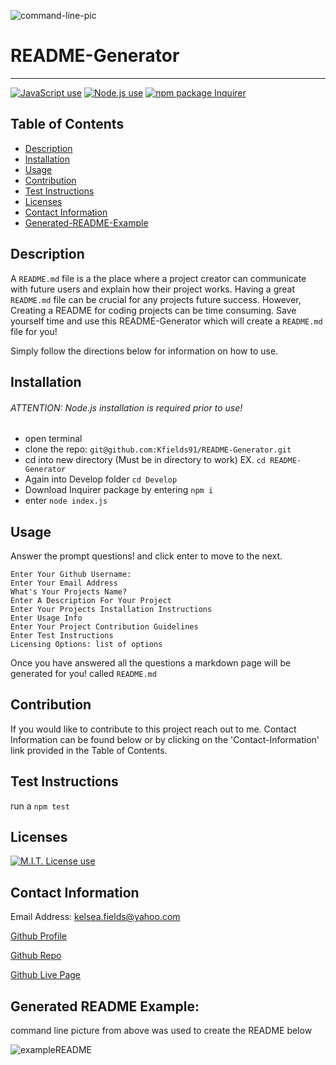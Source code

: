 ![command-line-pic](https://user-images.githubusercontent.com/68616301/97826081-78e5a780-1c75-11eb-87c8-b1ad21f44220.PNG)

# README-Generator

---

<a href="https://img.shields.io/badge/JavaScipt-100%25-yellow"><img alt="JavaScript use" src="https://img.shields.io/badge/JavaScipt-100%25-yellow"></a> <a href="https://img.shields.io/badge/Used-Node.js-red"><img alt="Node.js use" src="https://img.shields.io/badge/Used-Node.js-red"></a> <a href="https://img.shields.io/badge/npm-Inquirer-orange"><img alt="npm package Inquirer" src="https://img.shields.io/badge/npm-Inquirer-orange"></a>

## Table of Contents

- [Description](#description)
- [Installation](#installation)
- [Usage](#usage)
- [Contribution](#contribution)
- [Test Instructions](#test-instructions)
- [Licenses](#licenses)
- [Contact Information](#contactin-formation)
- [Generated-README-Example](#generated-readme-example)

## Description

A `README.md` file is a the place where a project creator can communicate with future users and explain how their project works. Having a great `README.md` file can be crucial for any projects future success. However, Creating a README for coding projects can be time consuming. Save yourself time and use this README-Generator which will create a `README.md` file for you!

Simply follow the directions below for information on how to use.

## Installation

###### ATTENTION: Node.js installation is required prior to use!

- open terminal
- clone the repo: `git@github.com:Kfields91/README-Generator.git`
- cd into new directory (Must be in directory to work) EX. `cd README-Generator`
- Again into Develop folder `cd Develop`
- Download Inquirer package by entering `npm i`
- enter `node index.js`

## Usage

Answer the prompt questions! and click enter to move to the next.

`Enter Your Github Username:`  
`Enter Your Email Address`  
`What's Your Projects Name?`  
`Enter A Description For Your Project`  
`Enter Your Projects Installation Instructions`  
`Enter Usage Info`  
`Enter Your Project Contribution Guidelines`  
`Enter Test Instructions`  
`Licensing Options: list of options`

Once you have answered all the questions a markdown page will be generated for you!
called `README.md`

## Contribution

If you would like to contribute to this project reach out to me. Contact Information can be found below or by clicking on the 'Contact-Information' link provided in the Table of Contents.

## Test Instructions

run a `npm test`

## Licenses

<a href="https://img.shields.io/badge/License-MIT-brightgreen"><img alt="M.I.T. License use" src="https://img.shields.io/badge/License-MIT-brightgreen"></a>

## Contact Information

Email Address: kelsea.fields@yahoo.com

[Github Profile](https://github.com/Kfields91)

[Github Repo](https://github.com/Kfields91/README-Generator)

[Github Live Page](https://kfields91.github.io/README-Generator/)

## Generated README Example:

command line picture from above was used to create the README below

![exampleREADME](https://user-images.githubusercontent.com/68616301/97826071-72573000-1c75-11eb-8f41-48522d9a3b2a.PNG)
